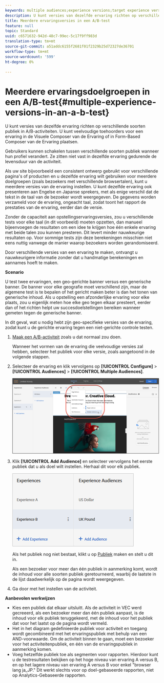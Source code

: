```yaml
---
keywords: multiple audiences;experience versions;target experience versions
description: U kunt versies van dezelfde ervaring richten op verschillende soorten publiek in A/B-activiteiten. U kunt veelvoudige toehoorders voor een ervaring in de Visuele Composer van de Ervaring of in Form-Based Composer van de Ervaring plaatsen.
title: Meerdere ervaringsversies in een A/B-test
feature: null
topic: Standard
uuid: c6571632-942d-48c7-99ec-5c17f9ff983d
translation-type: tm+mt
source-git-commit: a51addc6155f2681f01f2329b25d72327de36701
workflow-type: tm+mt
source-wordcount: '599'
ht-degree: 0%

---
```



# Meerdere ervaringsdoelgroepen in een A/B-test{#multiple-experience-versions-in-an-a-b-test}

U kunt versies van dezelfde ervaring richten op verschillende soorten publiek in A/B-activiteiten. U kunt veelvoudige toehoorders voor een ervaring in de Visuele Composer van de Ervaring of in Form-Based Composer van de Ervaring plaatsen.

Gebruikers kunnen schakelen tussen verschillende soorten publiek wanneer hun profiel verandert. Ze zitten niet vast in dezelfde ervaring gedurende de levensduur van de activiteit.

Als uw site bijvoorbeeld een consistent ontwerp gebruikt voor verschillende pagina&#39;s of producten en u dezelfde ervaring wilt gebruiken voor meerdere doelgroepen (zoals bezoekers met verschillende browsertalen), kunt u meerdere versies van de ervaring instellen. U kunt dezelfde ervaring ook presenteren aan Engelse en Japanse sprekers, met als enige verschil dat de tekst in de taal van de bezoeker wordt weergegeven. De gegevens worden verzameld voor de ervaring, ongeacht taal, zodat toont het rapport de prestaties van de ervaring, eerder dan de versie.

Zonder de capaciteit aan opstellingservaringsversies, zou u verschillende tests voor elke taal (in dit voorbeeld) moeten opzetten, dan manueel bijeenvoegen de resultaten om een idee te krijgen hoe één enkele ervaring met beide talen zou kunnen presteren. Dit levert minder nauwkeurige resultaten op. Voor sommige tests zijn deze berekeningen misschien niet eens nuttig vanwege de manier waarop bezoekers worden gerandomiseerd.

Door verschillende versies van een ervaring te maken, ontvangt u nauwkeurigere informatie zonder dat u handmatige berekeningen en aannames hoeft te maken.

**Scenario**

U test twee ervaringen, een geo-gerichte banner versus een generische banner. De banner voor elke geografie moet verschillend zijn, maar de algemene test is te bepalen of het gericht maken beter is dan het tonen van generische inhoud. Als u opstelling een afzonderlijke ervaring voor elke plaats, zou u eigenlijk meten hoe elke geo tegen elkaar presteert, eerder dan of het richten helpt uw succesdoelstellingen bereiken wanneer gemeten tegen de generische banner.

In dit geval, wat u nodig hebt zijn geo-specifieke versies van de ervaring, zodat kunt u de gerichte ervaring tegen een niet-gerichte controle testen.

1. [Maak een A/B-activiteit](../../../c-activities/t-test-ab/t-test-create-ab/test-create-ab.md#task_68C8079BF9FF4625A3BD6680D554BB72) zoals u dat normaal zou doen.

   Wanneer het vormen van de ervaring die veelvoudige versies zal hebben, selecteer het publiek voor elke versie, zoals aangetoond in de volgende stappen.

1. Selecteer de ervaring en klik vervolgens op **[!UICONTROL Configure]** > **[!UICONTROL Audiences]** > **[!UICONTROL Multiple Audiences]**.

   ![Meerdere soorten publiek, optie](/help/c-activities/t-test-ab/t-test-create-ab/assets/multiple-audiences-new.png)

1. Klik **[!UICONTROL Add Audience]** en selecteer vervolgens het eerste publiek dat u als doel wilt instellen. Herhaal dit voor elk publiek.

   ![](assets/exp-versions.png)

   Als het publiek nog niet bestaat, klikt u op [Publiek](../../../c-target/c-audiences/create-audience.md#task_E18BD77A9A8F4ED0AC50569F94556558) maken en stelt u dit in.

   Als een bezoeker voor meer dan één publiek in aanmerking komt, wordt de inhoud voor alle soorten publiek geretourneerd, waarbij de laatste in de lijst daadwerkelijk op de pagina wordt weergegeven.

1. Ga door met het instellen van de activiteit.

**Aanbevolen werkwijzen**

* Kies een publiek dat elkaar uitsluitt. Als de activiteit in VEC werd gecreeerd, als een bezoeker meer dan één publiek aanpast, is de inhoud voor elk publiek teruggekeerd, met de inhoud voor het publiek dat voor het laatst op de pagina wordt vermeld.
* Het in het diagram gedefinieerde publiek voor activiteit en toegang wordt gecombineerd met het ervaringspubliek met behulp van een AND-voorwaarde. Om de activiteit binnen te gaan, moet een bezoeker voor het activiteitenpubliek, en één van de ervaringspubliek in aanmerking komen.
* Voeg hetzelfde publiek toe als segmenten voor rapporten. Hierdoor kunt u de testresultaten bekijken op het hoge niveau van ervaring A versus B, en op het lagere niveau van ervaring A versus B voor enkel &quot;browser lang ja_JP.&quot; Dit werkt slechts voor op doel-gebaseerde rapporten, niet op Analytics-Gebaseerde rapporten.

